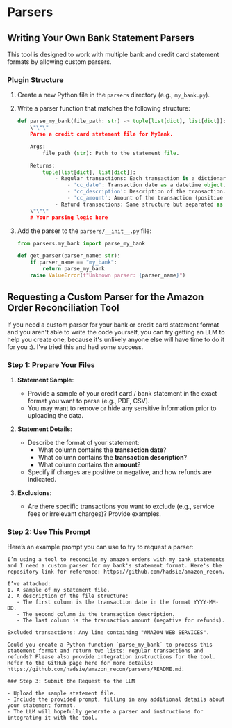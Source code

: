 # Parsers

## Writing Your Own Bank Statement Parsers

This tool is designed to work with multiple bank and credit card statement formats by allowing custom parsers.

### Plugin Structure

1. Create a new Python file in the `parsers` directory (e.g., `my_bank.py`).

2. Write a parser function that matches the following structure:
   ```python
   def parse_my_bank(file_path: str) -> tuple[list[dict], list[dict]]:
       \"\"\"
       Parse a credit card statement file for MyBank.

       Args:
           file_path (str): Path to the statement file.

       Returns:
           tuple[list[dict], list[dict]]:
               - Regular transactions: Each transaction is a dictionary with:
                   - 'cc_date': Transaction date as a datetime object.
                   - 'cc_description': Description of the transaction.
                   - 'cc_amount': Amount of the transaction (positive for charges, negative for refunds).
               - Refund transactions: Same structure but separated as refunds.
       \"\"\"
       # Your parsing logic here
   ```

3. Add the parser to the `parsers/__init__.py` file:
   ```python
   from parsers.my_bank import parse_my_bank

   def get_parser(parser_name: str):
       if parser_name == "my_bank":
           return parse_my_bank
       raise ValueError(f"Unknown parser: {parser_name}")
   ```


## Requesting a Custom Parser for the Amazon Order Reconciliation Tool

If you need a custom parser for your bank or credit card statement format and you aren't able to write the code yourself, you can try getting an LLM to help you create one, because it's unlikely anyone else will have time to do it for you :). I've tried this and had some success.

### Step 1: Prepare Your Files

1. **Statement Sample**:
   - Provide a sample of your credit card / bank statement in the exact format you want to parse (e.g., PDF, CSV).
   - You may want to remove or hide any sensitive information prior to uploading the data.

2. **Statement Details**:
   - Describe the format of your statement:
     - What column contains the **transaction date**?
     - What column contains the **transaction description**?
     - What column contains the **amount**?
   - Specify if charges are positive or negative, and how refunds are indicated.

3. **Exclusions**:
   - Are there specific transactions you want to exclude (e.g., service fees or irrelevant charges)? Provide examples.

### Step 2: Use This Prompt

Here’s an example prompt you can use to try to request a parser:

```plaintext
I’m using a tool to reconcile my amazon orders with my bank statements and I need a custom parser for my bank's statement format. Here's the repository link for reference: https://github.com/hadsie/amazon_recon.

I’ve attached:
1. A sample of my statement file.
2. A description of the file structure:
   - The first column is the transaction date in the format YYYY-MM-DD.
   - The second column is the transaction description.
   - The last column is the transaction amount (negative for refunds).

Excluded transactions: Any line containing "AMAZON WEB SERVICES".

Could you create a Python function `parse_my_bank` to process this statement format and return two lists: regular transactions and refunds? Please also provide integration instructions for the tool. Refer to the GitHub page here for more details: https://github.com/hadsie/amazon_recon/parsers/README.md.

### Step 3: Submit the Request to the LLM

- Upload the sample statement file.
- Include the provided prompt, filling in any additional details about your statement format.
- The LLM will hopefully generate a parser and instructions for integrating it with the tool.
